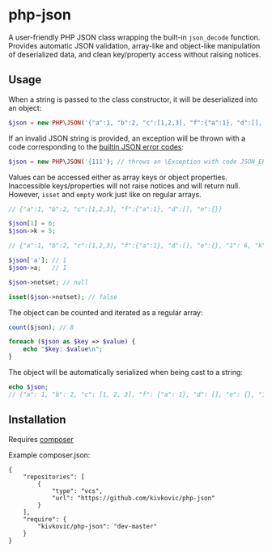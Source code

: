 # php-json

A user-friendly PHP JSON class wrapping the built-in `json_decode` function. Provides automatic JSON validation, array-like and object-like manipulation of deserialized data, and clean key/property access without raising notices.

## Usage

When a string is passed to the class constructor, it will be deserialized into an object:

```php
$json = new PHP\JSON('{"a":1, "b":2, "c":[1,2,3], "f":{"a":1}, "d":[], "e":{}}');
```

If an invalid JSON string is provided, an exception will be thrown with a code corresponding to the [builtin JSON error codes](https://secure.php.net/manual/en/function.json-last-error.php):

```php
$json = new PHP\JSON('{111'); // throws an \Exception with code JSON_ERROR_SYNTAX
```

Values can be accessed either as array keys or object properties. Inaccessible keys/properties will not raise notices and will return null. However, `isset` and `empty` work just like on regular arrays.

```php
// {"a":1, "b":2, "c":[1,2,3], "f":{"a":1}, "d":[], "e":{}}

$json[1] = 6;
$json->k = 5;

// {"a":1, "b":2, "c":[1,2,3], "f":{"a":1}, "d":[], "e":{}, "1": 6, "k": 5}

$json['a']; // 1
$json->a;   // 1

$json->notset; // null

isset($json->notset); // false

```

The object can be counted and iterated as a regular array:

```php
count($json); // 8

foreach ($json as $key => $value) {
    echo "$key: $value\n";
}

```

The object will be automatically serialized when being cast to a string:

```php
echo $json;
// {"a": 1, "b": 2, "c": [1, 2, 3], "f": {"a": 1}, "d": [], "e": {}, "1": 6, "k": 5}
```

## Installation

Requires [composer](https://github.com/composer/composer)

Example composer.json:

```
{
    "repositories": [
        {
            "type": "vcs",
            "url": "https://github.com/kivkovic/php-json"
        }
    ],
    "require": {
        "kivkovic/php-json": "dev-master"
    }
}
```

